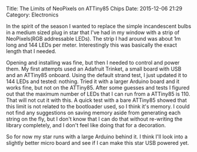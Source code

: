 Title: The Limits of NeoPixels on ATTiny85 Chips
Date: 2015-12-06 21:29
Category: Electronics

In the spirit of the season I wanted to replace the simple incandescent bulbs in a medium sized plug in star that I've had in my window with a strip of NeoPixels(RGB addressable LEDs). The strip I had around was about 1m long and 144 LEDs per meter. Interestingly this was basically the exact length that I needed.

Opening and installing was fine, but then I needed to control and power them. My first attempts used an Adafruit Trinket, a small board with USB and an ATTiny85 onboard. Using the default strand test, I just updated it to 144 LEDs and tested: nothing. Tried it with a larger Arduino board and it works fine, but not on the ATTiny85. After some guesses and tests I figured out that the maximum number of LEDs that I can run from a ATTiny85 is 110. That will not cut it with this. A quick test with a bare ATTiny85 showed that this limit is not related to the bootloader used, so I think it's memory. I could not find any suggestions on saving memory aside from generating each string on the fly, but I don't know that I can do that without re-writing the library completely, and I don't feel like doing that for a decoration.

So for now my star runs with a large Arduino behind it. I think I'll look into a slightly better micro board and see if I can make this star USB powered yet.
